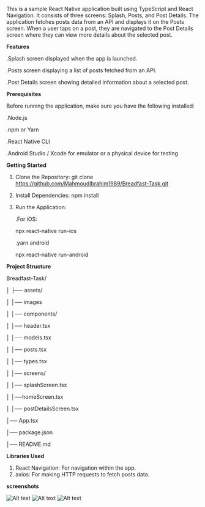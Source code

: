This is a sample React Native application built using TypeScript and React Navigation. It consists of three screens: Splash, Posts, and Post Details. The application fetches posts data from an API and displays it on the Posts screen. When a user taps on a post, they are navigated to the Post Details screen where they can view more details about the selected post.

**Features**

.Splash screen displayed when the app is launched.

.Posts screen displaying a list of posts fetched from an API.

.Post Details screen showing detailed information about a selected post.

**Prerequisites**

Before running the application, make sure you have the following installed:

.Node.js

.npm or Yarn

.React Native CLI

.Android Studio / Xcode for emulator or a physical device for testing

**Getting Started**

1. Clone the Repository:
   git clone https://github.com/MahmoudIbrahim1989/Breadfast-Task.git

2. Install Dependencies:
   npm install
   
3. Run the Application:
   
   .For iOS:
   
     npx react-native run-ios
   
   .yarn android
   
     npx react-native run-android

**Project Structure**

Breadfast-Task/

│ ├── assets/

│ │── images

│ │── components/

│ │── header.tsx

│ │── models.tsx

│ │── posts.tsx

│ │── types.tsx

│ │── screens/

│ │── splashScreen.tsx

│ │──homeScreen.tsx

│ │── postDetailsScreen.tsx

│── App.tsx

│── package.json

│── README.md

**Libraries Used**

1. React Navigation: For navigation within the app.
2. axios: For making HTTP requests to fetch posts data.

**screenshots**

![Alt text](assets/images/splashScreen.png)
![Alt text](assets/images/postsScreen.png)
![Alt text](assets/images/postDetailsScreen.png)

